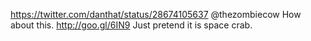 https://twitter.com/danthat/status/28674105637 @thezombiecow How about this. http://goo.gl/6IN9 Just pretend it is space crab.